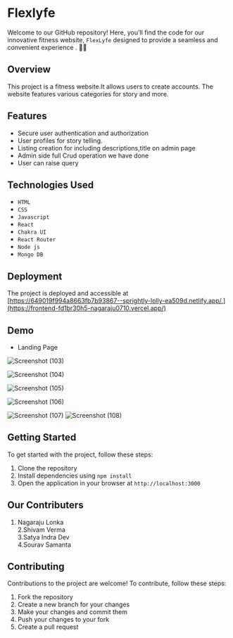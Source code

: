 # Flexlyfe
Welcome to our GitHub repository! Here, you'll find the code for our innovative fitness website, `FlexLyfe` designed to provide a seamless and convenient experience .  🚀🎯



## Overview

This project is a   fitness website.It allows users to create accounts. The website features various categories for story and more.

## Features

- Secure user authentication and authorization
- User profiles for story telling.
- Listing creation for including descriptions,title on admin page
- Admin side full Crud operation we have done
- User can raise query

## Technologies Used

- `HTML`
- `CSS`
- `Javascript`
- `React`
- `Chakra UI`
- `React Router`
- `Node js`
- `Mongo DB`



## Deployment
The project is deployed and accessible at [https://649019f994a8663fb7b93867--sprightly-lolly-ea509d.netlify.app/.](https://frontend-fd1br30h5-nagaraju0710.vercel.app/)
## Demo 
- Landing Page


![Screenshot (103)](https://github.com/Nagaraju0710/potent-voyage-8716/assets/112754841/e8a8c749-c533-471c-ae6a-1703437650a0)




![Screenshot (104)](https://github.com/Nagaraju0710/potent-voyage-8716/assets/112754841/731ea5b1-f7bb-4d6c-92ac-4b198e1229c9)


![Screenshot (105)](https://github.com/Nagaraju0710/potent-voyage-8716/assets/112754841/a8cf3a3d-9d78-405d-877d-be0b027d2ea0)


![Screenshot (106)](https://github.com/Nagaraju0710/potent-voyage-8716/assets/112754841/48c9603a-0924-41c0-bb6f-061a257fa030)



![Screenshot (107)](https://github.com/Nagaraju0710/potent-voyage-8716/assets/112754841/20fe08e2-8547-446d-a103-842e43343dab)
![Screenshot (108)](https://github.com/Nagaraju0710/potent-voyage-8716/assets/112754841/2db648b5-b494-444a-8135-ea2a92c8b637)


## Getting Started

To get started with the project, follow these steps:


1. Clone the repository
2. Install dependencies using `npm install`
3. Open the application in your browser at `http://localhost:3000`

## Our Contributers


1. Nagaraju Lonka </br>
2.Shivam Verma </br>
3.Satya Indra Dev </br>
4.Sourav Samanta </br>


## Contributing

Contributions to the project are welcome! To contribute, follow these steps:

1. Fork the repository
2. Create a new branch for your changes
3. Make your changes and commit them
4. Push your changes to your fork
5. Create a pull request





